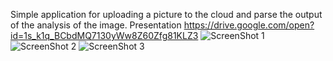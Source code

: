 Simple application for uploading a picture to the cloud and parse the output of the analysis of the image.
Presentation https://drive.google.com/open?id=1s_k1q_BCbdMQ7130yWw8Z60Zfg81KLZ3
![ScreenShot 1](https://i.imgur.com/aR83h2Kl.png)
![ScreenShot 2](https://i.imgur.com/JvESs2kl.png)
![ScreenShot 3](https://i.imgur.com/hhAJQZkl.png)
